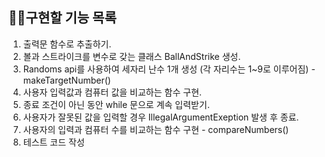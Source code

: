 ## 🚴‍♀️구현할 기능 목록

1. 출력문 함수로 추출하기.
2. 볼과 스트라이크를 변수로 갖는 클래스 BallAndStrike 생성.
3. Randoms api를 사용하여 세자리 난수 1개 생성 (각 자리수는 1~9로 이루어짐) - makeTargetNumber()
4. 사용자 입력값과 컴퓨터 값을 비교하는 함수 구현.
5. 종료 조건이 아닌 동안 while 문으로 계속 입력받기.
6. 사용자가 잘못된 값을 입력할 경우 IllegalArgumentExeption 발생 후 종료.
7. 사용자의 입력과 컴퓨터 수를 비교하는 함수 구현 - compareNumbers()
8. 테스트 코드 작성
